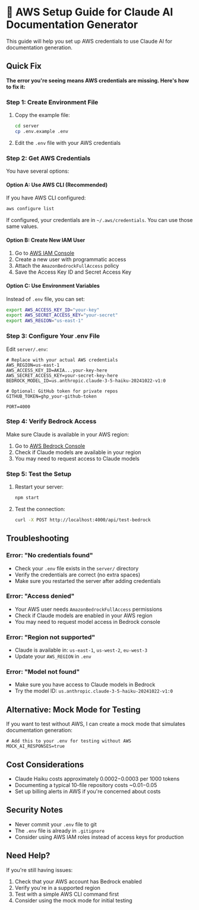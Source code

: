 # 🔧 AWS Setup Guide for Claude AI Documentation Generator

This guide will help you set up AWS credentials to use Claude AI for documentation generation.

## Quick Fix

**The error you're seeing means AWS credentials are missing. Here's how to fix it:**

### Step 1: Create Environment File

1. Copy the example file:
   ```bash
   cd server
   cp .env.example .env
   ```

2. Edit the `.env` file with your AWS credentials

### Step 2: Get AWS Credentials

You have several options:

#### Option A: Use AWS CLI (Recommended)
If you have AWS CLI configured:
```bash
aws configure list
```

If configured, your credentials are in `~/.aws/credentials`. You can use those same values.

#### Option B: Create New IAM User
1. Go to [AWS IAM Console](https://console.aws.amazon.com/iam/)
2. Create a new user with programmatic access
3. Attach the `AmazonBedrockFullAccess` policy
4. Save the Access Key ID and Secret Access Key

#### Option C: Use Environment Variables
Instead of `.env` file, you can set:
```bash
export AWS_ACCESS_KEY_ID="your-key"
export AWS_SECRET_ACCESS_KEY="your-secret" 
export AWS_REGION="us-east-1"
```

### Step 3: Configure Your .env File

Edit `server/.env`:
```env
# Replace with your actual AWS credentials
AWS_REGION=us-east-1
AWS_ACCESS_KEY_ID=AKIA...your-key-here
AWS_SECRET_ACCESS_KEY=your-secret-key-here
BEDROCK_MODEL_ID=us.anthropic.claude-3-5-haiku-20241022-v1:0

# Optional: GitHub token for private repos
GITHUB_TOKEN=ghp_your-github-token

PORT=4000
```

### Step 4: Verify Bedrock Access

Make sure Claude is available in your AWS region:
1. Go to [AWS Bedrock Console](https://console.aws.amazon.com/bedrock/)
2. Check if Claude models are available in your region
3. You may need to request access to Claude models

### Step 5: Test the Setup

1. Restart your server:
   ```bash
   npm start
   ```

2. Test the connection:
   ```bash
   curl -X POST http://localhost:4000/api/test-bedrock
   ```

## Troubleshooting

### Error: "No credentials found"
- Check your `.env` file exists in the `server/` directory
- Verify the credentials are correct (no extra spaces)
- Make sure you restarted the server after adding credentials

### Error: "Access denied"
- Your AWS user needs `AmazonBedrockFullAccess` permissions
- Check if Claude models are enabled in your AWS region
- You may need to request model access in Bedrock console

### Error: "Region not supported"
- Claude is available in: `us-east-1`, `us-west-2`, `eu-west-3`
- Update your `AWS_REGION` in `.env`

### Error: "Model not found"
- Make sure you have access to Claude models in Bedrock
- Try the model ID: `us.anthropic.claude-3-5-haiku-20241022-v1:0`

## Alternative: Mock Mode for Testing

If you want to test without AWS, I can create a mock mode that simulates documentation generation:

```env
# Add this to your .env for testing without AWS
MOCK_AI_RESPONSES=true
```

## Cost Considerations

- Claude Haiku costs approximately $0.0002-$0.0003 per 1000 tokens
- Documenting a typical 10-file repository costs ~$0.01-$0.05
- Set up billing alerts in AWS if you're concerned about costs

## Security Notes

- Never commit your `.env` file to git
- The `.env` file is already in `.gitignore`
- Consider using AWS IAM roles instead of access keys for production

## Need Help?

If you're still having issues:
1. Check that your AWS account has Bedrock enabled
2. Verify you're in a supported region
3. Test with a simple AWS CLI command first
4. Consider using the mock mode for initial testing
